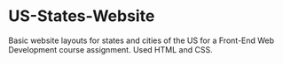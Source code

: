 # US-States-Website

Basic website layouts for states and cities of the US for a Front-End Web Development course
assignment. Used HTML and CSS.
